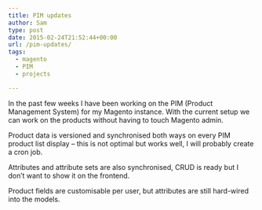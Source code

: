 ```yaml
---
title: PIM updates
author: Sam
type: post
date: 2015-02-24T21:52:44+00:00
url: /pim-updates/
tags:
  - magento
  - PIM
  - projects

---
```

In the past few weeks I have been working on the PIM (Product Management System) for my Magento instance. With the current setup we can work on the products without having to touch Magento admin.
  
Product data is versioned and synchronised both ways on every PIM product list display – this is not optimal but works well, I will probably create a cron job.
  
Attributes and attribute sets are also synchronised, CRUD is ready but I don&#8217;t want to show it on the frontend.
  
Product fields are customisable per user, but attributes are still hard-wired into the models.

